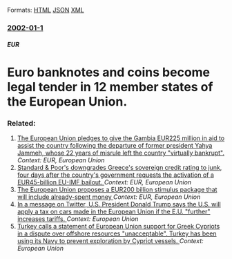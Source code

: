 
Formats: [HTML](/news/2002/01/1/euro-banknotes-and-coins-become-legal-tender-in-12-member-states-of-the-european-union.html)  [JSON](/news/2002/01/1/euro-banknotes-and-coins-become-legal-tender-in-12-member-states-of-the-european-union.json)  [XML](/news/2002/01/1/euro-banknotes-and-coins-become-legal-tender-in-12-member-states-of-the-european-union.xml)  

### [2002-01-1](/news/2002/01/1/index.md)

##### EUR
# Euro banknotes and coins become legal tender in 12 member states of the European Union.




### Related:

1. [The European Union pledges to give the Gambia EUR225 million in aid to assist the country following the departure of former president Yahya Jammeh, whose 22 years of misrule left the country "virtually bankrupt". ](/news/2017/02/10/the-european-union-pledges-to-give-the-gambia-a-225-million-in-aid-to-assist-the-country-following-the-departure-of-former-president-yahya.md) _Context: EUR, European Union_
2. [Standard & Poor's downgrades Greece's sovereign credit rating to junk, four days after the country's government requests the activation of a EUR45-billion EU-IMF bailout. ](/news/2010/04/27/standard-poor-s-downgrades-greece-s-sovereign-credit-rating-to-junk-four-days-after-the-country-s-government-requests-the-activation-of-a.md) _Context: EUR, European Union_
3. [ The European Union proposes a EUR200 billion stimulus package that will include already-spent money ](/news/2008/11/26/the-european-union-proposes-a-a-200-billion-stimulus-package-that-will-include-already-spent-money.md) _Context: EUR, European Union_
4. [In a message on Twitter, U.S. President Donald Trump says the U.S. will apply a tax on cars made in the European Union if the E.U. "further" increases tariffs. ](/news/2018/03/3/in-a-message-on-twitter-u-s-president-donald-trump-says-the-u-s-will-apply-a-tax-on-cars-made-in-the-european-union-if-the-e-u-further.md) _Context: European Union_
5. [Turkey calls a statement of European Union support for Greek Cypriots in a dispute over offshore resources "unacceptable". Turkey has been using its Navy to prevent exploration by Cypriot vessels. ](/news/2018/03/23/turkey-calls-a-statement-of-european-union-support-for-greek-cypriots-in-a-dispute-over-offshore-resources-unacceptable-turkey-has-been-u.md) _Context: European Union_
